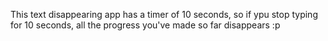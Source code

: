 This text disappearing app has a timer of 10 seconds, so if ypu stop typing for 10 seconds, all the progress you've made so far disappears :p
